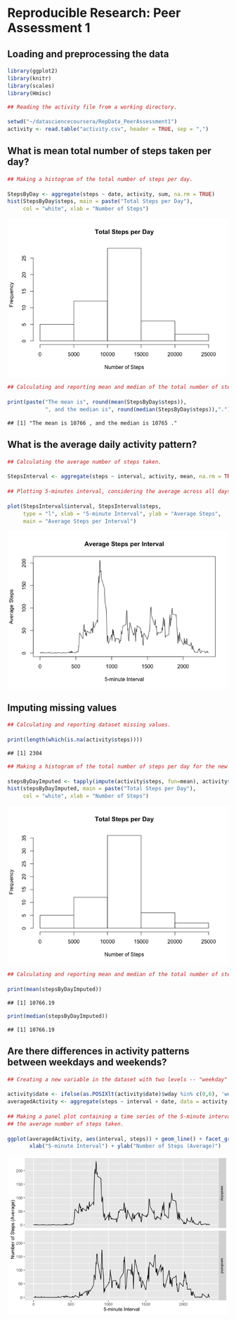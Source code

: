 # Reproducible Research: Peer Assessment 1

## Loading and preprocessing the data


```r
library(ggplot2)
library(knitr)
library(scales)
library(Hmisc)
```


```r
## Reading the activity file from a working directory.

setwd("~/datasciencecoursera/RepData_PeerAssessment1")
activity <- read.table("activity.csv", header = TRUE, sep = ",")
```


## What is mean total number of steps taken per day?


```r
## Making a histogram of the total number of steps per day.

StepsByDay <- aggregate(steps ~ date, activity, sum, na.rm = TRUE)
hist(StepsByDay$steps, main = paste("Total Steps per Day"), 
     col = "white", xlab = "Number of Steps")
```

<img src="PA1_template_files/figure-html/unnamed-chunk-3-1.png" title="" alt="" style="display: block; margin: auto;" />

```r
## Calculating and reporting mean and median of the total number of steps per day.

print(paste("The mean is", round(mean(StepsByDay$steps)), 
            ", and the median is", round(median(StepsByDay$steps)),"."))
```

```
## [1] "The mean is 10766 , and the median is 10765 ."
```

## What is the average daily activity pattern?


```r
## Calculating the average number of steps taken.

StepsInterval <- aggregate(steps ~ interval, activity, mean, na.rm = TRUE)

## Plotting 5-minutes interval, considering the average across all days.

plot(StepsInterval$interval, StepsInterval$steps, 
     type = "l", xlab = "5-minute Interval", ylab = "Average Steps", 
     main = "Average Steps per Interval")
```

<img src="PA1_template_files/figure-html/unnamed-chunk-4-1.png" title="" alt="" style="display: block; margin: auto;" />

## Imputing missing values


```r
## Calculating and reporting dataset missing values. 

print(length(which(is.na(activity$steps))))
```

```
## [1] 2304
```


```r
## Making a histogram of the total number of steps per day for the new dataset.

stepsByDayImputed <- tapply(impute(activity$steps, fun=mean), activity$date, sum)
hist(stepsByDayImputed, main = paste("Total Steps per Day"), 
     col = "white", xlab = "Number of Steps")
```

<img src="PA1_template_files/figure-html/unnamed-chunk-6-1.png" title="" alt="" style="display: block; margin: auto;" />

```r
## Calculating and reporting mean and median of the total number of steps per day.

print(mean(stepsByDayImputed))
```

```
## [1] 10766.19
```

```r
print(median(stepsByDayImputed))
```

```
## [1] 10766.19
```

## Are there differences in activity patterns between weekdays and weekends?


```r
## Creating a new variable in the dataset with two levels -- "weekday" and "weekend".

activity$date <- ifelse(as.POSIXlt(activity$date)$wday %in% c(0,6), 'weekend', 'weekday')
averagedActivity <- aggregate(steps ~ interval + date, data = activity, mean)

## Making a panel plot containing a time series of the 5-minute interval and 
## the average number of steps taken.

ggplot(averagedActivity, aes(interval, steps)) + geom_line() + facet_grid(date ~ .) + 
       xlab("5-minute Interval") + ylab("Number of Steps (Average)")
```

<img src="PA1_template_files/figure-html/unnamed-chunk-7-1.png" title="" alt="" style="display: block; margin: auto;" />
